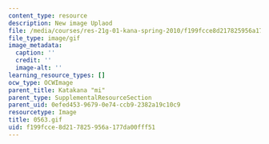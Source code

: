 ```yaml
---
content_type: resource
description: New image Uplaod
file: /media/courses/res-21g-01-kana-spring-2010/f199fcce8d217825956a177da00fff51_0563.gif
file_type: image/gif
image_metadata:
  caption: ''
  credit: ''
  image-alt: ''
learning_resource_types: []
ocw_type: OCWImage
parent_title: Katakana "mi"
parent_type: SupplementalResourceSection
parent_uid: 0efed453-9679-0e74-ccb9-2382a19c10c9
resourcetype: Image
title: 0563.gif
uid: f199fcce-8d21-7825-956a-177da00fff51
---
```

